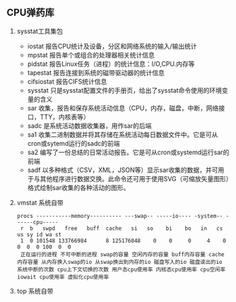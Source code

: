 ## CPU弹药库

1. sysstat工具集包
   - iostat 报告CPU统计及设备，分区和网络系统的输入/输出统计
   - mpstat 报告单个或组合的处理器相关统计信息
   - pidstat 报告Linux任务（进程）的统计信息：I/O,CPU.内存等
   - tapestat 报告连接到系统的磁带驱动器的统计信息
   - cifsiostat 报告CIFS统计信息
   - sysstat 只是sysstat配置文件的手册页，给出了sysstat命令使用的环境变量的含义
   - sar 收集，报告和保存系统活动信息（CPU，内存，磁盘，中断，网络接口，TTY，内核表等）
   - sadc 是系统活动数据收集器，用作sar的后端
   - sa1 收集二进制数据并将其存储在系统活动每日数据文件中。它是可从cron或sytemd运行的sadc的前端
   - sa2 编写了一份总结的日常活动报告。它是可从cron或systemd运行sar的前端
   - sadf 以多种格式（CSV，XML，JSON等）显示sar收集的数据，并可用于与其他程序进行数据交换。此命令还可用于使用SVG（可缩放矢量图形）格式绘制sar收集的各种活动的图形。

2. vmstat 系统自带

   ```shell
   procs -----------memory---------- ---swap-- -----io---- -system-- ------cpu-----
    r  b   swpd   free   buff  cache   si   so    bi    bo   in   cs us sy id wa st
    1  0 101548 133766984      8 125176048    0    0     0     4    0    0  0  0 100  0  0
    正在运行的进程 不可中断的进程 swap的容量 空闲内存的容量 buff内存容量 cache内存容量 从内存换入swap的io 从swap换出到内存的io 磁盘写入的io 磁盘读出的io 系统中断的次数 cpu上下文切换的次数 用户态cpu使用率 内核态cpu使用率 cpu空闲率 iowait cpu使用率 虚拟化cpu使用率
   ```

3. top 系统自带

   